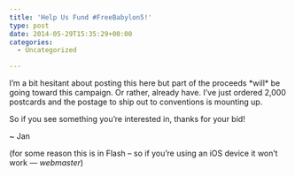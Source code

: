 ```yaml
---
title: 'Help Us Fund #FreeBabylon5!'
type: post
date: 2014-05-29T15:35:29+00:00
categories:
  - Uncategorized

---
```

I&#8217;m a bit hesitant about posting this here but part of the proceeds \*will\* be going toward this campaign. Or rather, already have. I&#8217;ve just ordered 2,000 postcards and the postage to ship out to conventions is mounting up.

So if you see something you&#8217;re interested in, thanks for your bid!

~ Jan



(for some reason this is in Flash &#8211; so if you&#8217;re using an iOS device it won&#8217;t work — _webmaster_)
